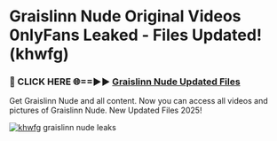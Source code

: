 # Graislinn Nude Original Videos 0nlyFans Leaked - Files Updated! (khwfg)

<h3>🔴 CLICK HERE 🌐==►► <a href="https://tinyurl.com/52m3yx9h" rel="nofollow">Graislinn Nude Updated Files</a></h3>

Get Graislinn Nude and all content. Now you can access all videos and pictures of Graislinn Nude. New Updated Files 2025!

[![khwfg](https://i.imgur.com/TnHtlc8.gif)](https://tinyurl.com/52m3yx9h)
graislinn nude leaks
